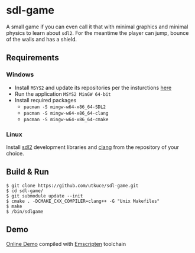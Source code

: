 # sdl-game

A small game if you can even call it that with minimal graphics and minimal physics to learn about `sdl2`. For the meantime the player can jump, bounce of the walls and has a shield.

## Requirements

### Windows

- Install `MSYS2` and update its repositories per the insturctions [here](https://www.msys2.org/)
- Run the application `MSYS2 MinGW 64-bit`
- Install required packages
    - `pacman -S mingw-w64-x86_64-SDL2`
    - `pacman -S mingw-w64-x86_64-clang`
    - `pacman -S mingw-w64-x86_64-cmake`
    
### Linux

Install [sdl2](https://www.libsdl.org/index.php) development libraries and [clang](https://clang.llvm.org/) from the repository of your choice.

## Build & Run

    $ git clone https://github.com/utkuce/sdl-game.git
    $ cd sdl-game/
    $ git submodule update --init
    $ cmake . -DCMAKE_CXX_COMPILER=clang++ -G "Unix Makefiles"
    $ make
    $ /bin/sdlgame

## Demo
[Online Demo](https://utku.website/sdl-game/) compiled with [Emscripten](https://emscripten.org/) toolchain



